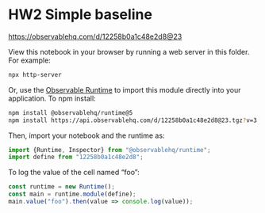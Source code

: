 # HW2 Simple baseline

https://observablehq.com/d/12258b0a1c48e2d8@23

View this notebook in your browser by running a web server in this folder. For
example:

~~~sh
npx http-server
~~~

Or, use the [Observable Runtime](https://github.com/observablehq/runtime) to
import this module directly into your application. To npm install:

~~~sh
npm install @observablehq/runtime@5
npm install https://api.observablehq.com/d/12258b0a1c48e2d8@23.tgz?v=3
~~~

Then, import your notebook and the runtime as:

~~~js
import {Runtime, Inspector} from "@observablehq/runtime";
import define from "12258b0a1c48e2d8";
~~~

To log the value of the cell named “foo”:

~~~js
const runtime = new Runtime();
const main = runtime.module(define);
main.value("foo").then(value => console.log(value));
~~~
